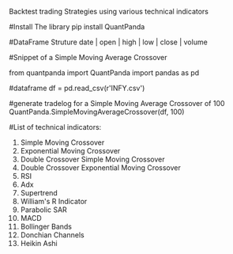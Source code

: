 Backtest trading Strategies using various technical indicators

#Install The library 
pip install QuantPanda

#DataFrame Struture 
date | open | high | low | close | volume

#Snippet of a Simple Moving Average Crossover

from quantpanda import QuantPanda
import pandas as pd

#dataframe
df = pd.read_csv(r'INFY.csv')

#generate tradelog for a Simple Moving Average Crossover of 100
QuantPanda.SimpleMovingAverageCrossover(df, 100)

#List of technical indicators:
1.  Simple Moving Crossover
2.  Exponential Moving Crossover
3.  Double Crossover Simple Moving Crossover
4.  Double Crossover Exponential Moving Crossover
5.  RSI
6.  Adx
7.  Supertrend
8.  William's R Indicator
9.  Parabolic SAR
10. MACD
11. Bollinger Bands
12. Donchian Channels
13. Heikin Ashi
